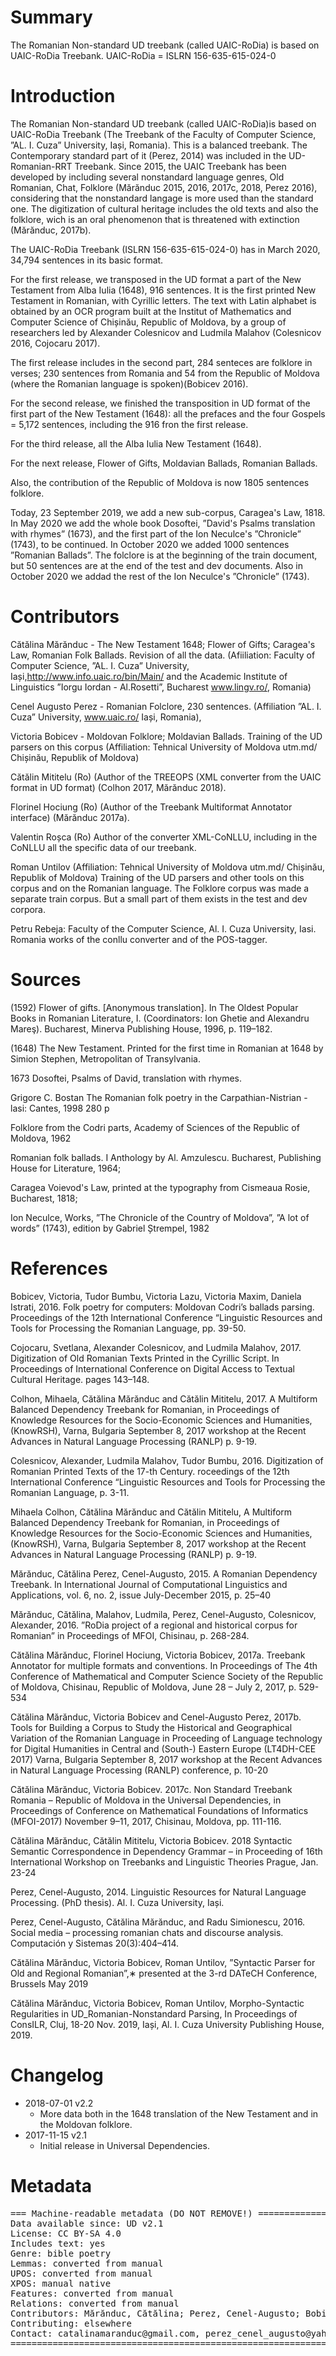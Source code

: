 # Summary

The Romanian Non-standard UD treebank (called UAIC-RoDia) is based on UAIC-RoDia Treebank. UAIC-RoDia = ISLRN 156-635-615-024-0



# Introduction

The Romanian Non-standard UD treebank (called UAIC-RoDia)is based on UAIC-RoDia Treebank (The Treebank of the Faculty of Computer Science, ”AL. I. Cuza” University, Iași, Romania). This is a balanced treebank. The Contemporary standard part of it (Perez, 2014) was included in the UD-Romanian-RRT Treebank.
Since 2015, the UAIC Treebank has been developed by including several nonstandard language genres, Old Romanian, Chat, Folklore (Mărănduc 2015, 2016, 2017c, 2018, Perez 2016), considering that the nonstandard langage is more used than the standard one.
The digitization of cultural heritage includes the old texts and also the folklore, wich is an oral phenomenon that is threatened with extinction (Mărănduc, 2017b).

The UAIC-RoDia Treebank (ISLRN 156-635-615-024-0) has in March 2020, 34,794 sentences in its basic format.

For the first release, we transposed in the UD format a part of the New Testament from Alba Iulia (1648), 916 sentences.
It is the first printed New Testament in Romanian, with Cyrillic letters. The text with Latin alphabet is obtained by an OCR program built at the Institut of Mathematics and Computer Science of Chișinău, Republic of Moldova, by a group of researchers led by Alexander Colesnicov and Ludmila Malahov (Colesnicov 2016, Cojocaru 2017).

The first release includes in the second part, 284 senteces are folklore in verses; 230 sentences from Romania and 54 from the Republic of Moldova (where the Romanian language is spoken)(Bobicev 2016).

For the second release, we finished the transposition in UD format of the first part of the New Testament (1648): all the prefaces and the four Gospels = 5,172 sentences, including the 916 fron the first release.

For the third release, all the Alba Iulia New Testament (1648).

For the next release, Flower of Gifts, Moldavian Ballads, Romanian Ballads.

Also, the contribution of the Republic of Moldova is now 1805 sentences folklore.

Today, 23 September 2019, we add a new sub-corpus, Caragea's Law, 1818.
In May 2020 we add the whole book Dosoftei, ”David's Psalms translation with rhymes” (1673), and the first part of the Ion Neculce's ”Chronicle” (1743), to be continued.
In October 2020 we added 1000 sentences ”Romanian Ballads”. The folclore is at the beginning of the train document, but 50 sentences are at the end of the test and dev documents.
Also in October 2020 we addad the rest of the Ion Neculce's ”Chronicle” (1743).



# Contributors

Cătălina Mărănduc - The New Testament 1648; Flower of Gifts; Caragea's Law, Romanian Folk Ballads. Revision of all the data.
(Afiiliation: Faculty of Computer Science, ”AL. I. Cuza” University, Iași,http://www.info.uaic.ro/bin/Main/ and the Academic Institute of Linguistics ”Iorgu Iordan - Al.Rosetti”, Bucharest www.lingv.ro/, Romania)

Cenel Augusto Perez - Romanian Folclore, 230 sentences.
(Affiliation ”AL. I. Cuza” University, www.uaic.ro/ Iași, Romania),

Victoria Bobicev  - Moldovan Folklore; Moldavian Ballads. Training of the UD parsers on this corpus
(Affiliation: Tehnical University of Moldova utm.md/ Chișinău, Republik of Moldova)

Cătălin Mititelu (Ro) (Author of the TREEOPS (XML converter from the UAIC format in UD format) (Colhon 2017, Mărănduc 2018).

Florinel Hociung (Ro) (Author of the Treebank Multiformat Annotator interface) (Mărănduc 2017a).

Valentin Roșca (Ro) Author of the converter XML-CoNLLU, including in the CoNLLU all the specific data of our treebank.

Roman Untilov
(Affiliation: Tehnical University of Moldova utm.md/ Chișinău, Republik of Moldova)
Training of the UD parsers and other tools on this corpus and on the Romanian language.
The Folklore corpus was made a separate train corpus. But a small part of them exists in the test and dev corpora.

Petru Rebeja: Faculty of the Computer Science, Al. I. Cuza University, Iasi. Romania works of the conllu converter and of the POS-tagger.



# Sources

(1592) Flower of gifts. [Anonymous translation]. In The Oldest Popular Books in Romanian Literature, I. (Coordinators: Ion Ghetie and Alexandru Mareş). Bucharest, Minerva Publishing House, 1996,  p. 119–182.

(1648) The New Testament. Printed for the first time in Romanian at 1648 by Simion Stephen, Metropolitan of Transylvania.

1673 Dosoftei, Psalms of David, translation with rhymes.

Grigore C. Bostan The Romanian folk poetry in the Carpathian-Nistrian - lasi: Cantes, 1998 280 p

Folklore from the Codri parts, Academy of Sciences of the Republic of Moldova, 1962

Romanian folk ballads. I Anthology by Al. Amzulescu. Bucharest, Publishing House for Literature, 1964;

Caragea Voievod's Law, printed at the typography from Cismeaua Rosie, Bucharest, 1818;

Ion Neculce, Works, ”The Chronicle of the Country of Moldova”, ”A lot of words” (1743), edition by Gabriel Ștrempel, 1982



# References

Bobicev, Victoria, Tudor Bumbu, Victoria Lazu, Victoria Maxim, Daniela Istrati, 2016. Folk poetry for computers: Moldovan Codri’s ballads parsing. Proceedings of the 12th International Conference “Linguistic Resources and Tools for Processing the Romanian Language, pp. 39-50.

Cojocaru, Svetlana, Alexander Colesnicov, and Ludmila Malahov, 2017. Digitization of Old Romanian
Texts Printed in the Cyrillic Script. In Proceedings of International Conference on Digital Access to Textual Cultural Heritage. pages 143–148.

Colhon, Mihaela, Cătălina Mărănduc and Cătălin Mititelu, 2017. A Multiform Balanced Dependency Treebank for Romanian, in Proceedings of Knowledge Resources for the Socio-Economic Sciences and Humanities, (KnowRSH), Varna, Bulgaria September 8, 2017 workshop at the Recent Advances in Natural Language Processing (RANLP) p. 9-19.

Colesnicov, Alexander, Ludmila Malahov, Tudor Bumbu, 2016. Digitization of Romanian Printed Texts of the 17-th Century. roceedings of the 12th International Conference “Linguistic Resources and Tools for Processing the Romanian Language, p. 3-11.

Mihaela Colhon, Cătălina Mărănduc and Cătălin Mititelu, A Multiform Balanced Dependency Treebank for Romanian, in Proceedings of Knowledge Resources for the Socio-Economic Sciences and Humanities, (KnowRSH), Varna, Bulgaria September 8, 2017 workshop at the Recent Advances in Natural Language Processing (RANLP) p. 9-19.

Mărănduc, Cătălina Perez, Cenel-Augusto, 2015. A Romanian Dependency Treebank. In International Journal of Computational Linguistics and Applications, vol. 6, no. 2, issue July-December 2015, p. 25–40

Mărănduc, Cătălina, Malahov, Ludmila, Perez, Cenel-Augusto, Colesnicov, Alexander, 2016. ”RoDia project of a regional and historical corpus for Romanian” in Proceedings of MFOI, Chisinau, p. 268-284.

Cătălina Mărănduc, Florinel Hociung, Victoria Bobicev, 2017a. Treebank Annotator for multiple formats and conventions. In Proceedings of The 4th Conference of Mathematical and Computer Science Society of the Republic of Moldova, Chisinau, Republic of Moldova, June 28 – July 2, 2017, p. 529-534

Cătălina Mărănduc, Victoria Bobicev and Cenel-Augusto Perez, 2017b. Tools for Building a Corpus to Study the Historical and Geographical Variation of the Romanian Language in Proceeding of Language technology for Digital Humanities in Central and (South-) Eastern Europe (LT4DH-CEE 2017) Varna, Bulgaria September 8, 2017 workshop at the Recent Advances in Natural Language Processing (RANLP) conference, p. 10-20

Cătălina Mărănduc, Victoria Bobicev. 2017c. Non Standard Treebank Romania – Republic of Moldova in the Universal Dependencies, in Proceedings of Conference on Mathematical Foundations of Informatics (MFOI-2017) November  9–11, 2017, Chisinau, Moldova, pp. 111-116.

Cătălina Mărănduc, Cătălin Mititelu, Victoria Bobicev. 2018 Syntactic Semantic Correspondence in Dependency Grammar – in Proceeding of 16th International Workshop on Treebanks and Linguistic Theories Prague, Jan. 23-24

Perez, Cenel-Augusto, 2014. Linguistic Resources for Natural Language Processing. (PhD thesis). Al. I. Cuza University, Iași.

Perez, Cenel-Augusto, Cătălina Mărănduc, and Radu Simionescu, 2016. Social media – processing romanian chats and discourse analysis. Computación y Sistemas 20(3):404–414.

Cătălina Mărănduc, Victoria Bobicev, Roman Untilov, ”Syntactic Parser for Old and Regional Romanian”,∗ presented at the 3-rd DATeCH Conference, Brussels May 2019

Cătălina Mărănduc, Victoria Bobicev, Roman Untilov, Morpho-Syntactic Regularities in UD_Romanian-Nonstandard Parsing, In Proceedings of ConsILR, Cluj, 18-20 Nov. 2019, Iași, Al. I. Cuza University Publishing House, 2019.



# Changelog

* 2018-07-01 v2.2
  * More data both in the 1648 translation of the New Testament and in the Moldovan folklore.
* 2017-11-15 v2.1
  * Initial release in Universal Dependencies.



# Metadata


<pre>
=== Machine-readable metadata (DO NOT REMOVE!) ================================
Data available since: UD v2.1
License: CC BY-SA 4.0
Includes text: yes
Genre: bible poetry
Lemmas: converted from manual
UPOS: converted from manual
XPOS: manual native
Features: converted from manual
Relations: converted from manual
Contributors: Mărănduc, Cătălina; Perez, Cenel-Augusto; Bobicev, Victoria; Mititelu, Cătălin; Hociung, Florinel; Roșca, Valentin; Untilov, Roman; Rebeja, Petru
Contributing: elsewhere
Contact: catalinamaranduc@gmail.com, perez_cenel_augusto@yahoo.com, victoria.bobicev@gmail.com
===============================================================================
</pre>
